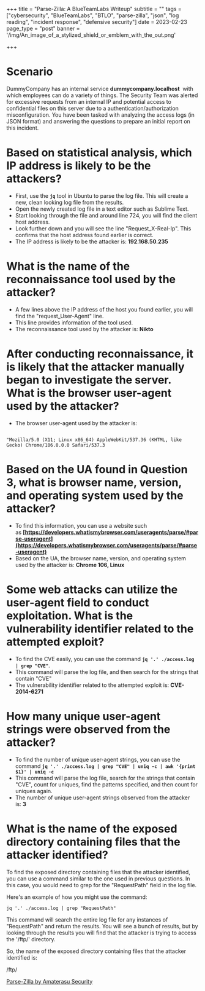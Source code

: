 +++
title = "Parse-Zilla: A BlueTeamLabs Writeup"
subtitle = ""
tags = ["cybersecurity", "BlueTeamLabs", "BTLO", "parse-zilla", "json", "log reading", "incident response", "defensive security"]
date = 2023-02-23
page_type = "post"
banner = '/img/An_image_of_a_stylized_shield_or_emblem_with_the_out.png'

+++

# Scenario
DummyCompany has an internal service **dummycompany.localhost**  with which employees can do a variety of things. The Security Team was alerted for excessive requests from an internal IP and potential access to confidential files on this server due to a authentication/authorization misconfiguration. You have been tasked with analyzing the access logs (in JSON format) and answering the questions to prepare an initial report on this incident.

# Based on statistical analysis, which IP address is likely to be the attackers?

- First, use the **`jq`** tool in Ubuntu to parse the log file. This will create a new, clean looking log file from the results.
- Open the newly created log file in a text editor such as Sublime Text.
- Start looking through the file and around line 724, you will find the client host address.
- Look further down and you will see the line "Request_X-Real-Ip". This confirms that the host address found earlier is correct.
- The IP address is likely to be the attacker is: **192.168.50.235**

# What is the name of the reconnaissance tool used by the attacker?

- A few lines above the IP address of the host you found earlier, you will find the "request_User-Agent" line.
- This line provides information of the tool used.
- The reconnaissance tool used by the attacker is: **Nikto**

# After conducting reconnaissance, it is likely that the attacker manually began to investigate the server. What is the browser user-agent used by the attacker?

- The browser user-agent used by the attacker is:

```

"Mozilla/5.0 (X11; Linux x86_64) AppleWebKit/537.36 (KHTML, like Gecko) Chrome/106.0.0.0 Safari/537.3

```

# Based on the UA found in Question 3, what is browser name, version, and operating system used by the attacker?

- To find this information, you can use a website such as **[https://developers.whatismybrowser.com/useragents/parse/#parse-useragent](https://developers.whatismybrowser.com/useragents/parse/#parse-useragent)**
- Based on the UA, the browser name, version, and operating system used by the attacker is: **Chrome 106, Linux**

# Some web attacks can utilize the user-agent field to conduct exploitation. What is the vulnerability identifier related to the attempted exploit?

- To find the CVE easily, you can use the command **`jq '.' ./access.log | grep "CVE"`**.
- This command will parse the log file, and then search for the strings that contain "CVE"
- The vulnerability identifier related to the attempted exploit is: **CVE-2014-6271**

# How many unique user-agent strings were observed from the attacker?

- To find the number of unique user-agent strings, you can use the command **`jq '.' ./access.log | grep "CVE" | uniq -c | awk '{print $1}' | uniq -c`**
- This command will parse the log file, search for the strings that contain "CVE", count for uniques, find the patterns specified, and then count for uniques again.
- The number of unique user-agent strings observed from the attacker is: **3**

# What is the name of the exposed directory containing files that the attacker identified?

To find the exposed directory containing files that the attacker identified, you can use a command similar to the one used in previous questions. In this case, you would need to grep for the "RequestPath" field in the log file.

Here's an example of how you might use the command:

`jq '.' ./access.log | grep "RequestPath"`

This command will search the entire log file for any instances of "RequestPath" and return the results. You will see a bunch of results, but by looking through the results you will find that the attacker is trying to access the '/ftp/' directory.

So, the name of the exposed directory containing files that the attacker identified is:

/ftp/

[Parse-Zilla by Amaterasu Security](https://medium.com/@amaterasu-sec/parse-zilla-amaterasu-security-c75245d7b074)
